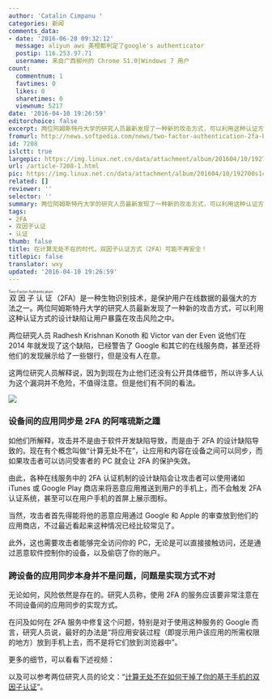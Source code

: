 ```yaml
---
author: 'Catalin Cimpanu '
categories: 新闻
comments_data:
- date: '2016-06-20 09:32:12'
  message: aliyun aws 美橙都判定了google's authenticator
  postip: 116.253.97.71
  username: 来自广西柳州的 Chrome 51.0|Windows 7 用户
count:
  commentnum: 1
  favtimes: 0
  likes: 0
  sharetimes: 0
  viewnum: 5217
date: '2016-04-10 19:26:59'
editorchoice: false
excerpt: 两位阿姆斯特丹大学的研究人员最新发现了一种新的攻击方式，可以利用这种认证方式的设计缺陷让用户暴露在攻击风险之中。
fromurl: http://news.softpedia.com/news/two-factor-authentication-2fa-broken-by-new-simple-attack-502756.shtml
id: 7208
islctt: true
largepic: https://img.linux.net.cn/data/attachment/album/201604/10/192700s1cfcijcu55cfjxy.png
url: /article-7208-1.html
pic: https://img.linux.net.cn/data/attachment/album/201604/10/192700s1cfcijcu55cfjxy.png.thumb.jpg
related: []
reviewer: ''
selector: ''
summary: 两位阿姆斯特丹大学的研究人员最新发现了一种新的攻击方式，可以利用这种认证方式的设计缺陷让用户暴露在攻击风险之中。
tags:
- 2FA
- 双因子认证
- 认证
thumb: false
title: 在计算无处不在的时代，双因子认证方式（2FA）可能不再安全！
titlepic: false
translator: wxy
updated: '2016-04-10 19:26:59'
---
```


<ruby> 双因子认证 <rp>  （ </rp> <rt>  Two-Factor Authentication </rt> <rp>  ） </rp></ruby>（2FA）是一种生物识别技术，是保护用户在线数据的最强大的方法之一。两位阿姆斯特丹大学的研究人员最新发现了一种新的攻击方式，可以利用这种认证方式的设计缺陷让用户暴露在攻击风险之中。


两位研究人员 Radhesh Krishnan Konoth 和 Victor van der Even 说他们在 2014 年就发现了这个缺陷，已经警告了 Google 和其它的在线服务商，甚至还将他们的发现展示给了一些银行，但是没有人在意。


这两位研究人员解释说，因为到现在为止他们还没有公开具体细节，所以许多人认为这个漏洞并不危险，不值得注意。但是他们有不同的看法。


![](https://img.linux.net.cn/data/attachment/album/201604/10/192700s1cfcijcu55cfjxy.png)


### 设备间的应用同步是 2FA 的阿喀琉斯之踵


如他们所解释，攻击并不是由于软件开发缺陷导致，而是由于 2FA 的设计缺陷导致的。现在有个概念叫做“计算无处不在”，让应用和内容在设备之间可以同步，而如果攻击者可以访问受害者的 PC 就会让 2FA 的保护失效。


由此，各种在线服务中的 2FA 认证机制的设计缺陷会让攻击者可以使用诸如 iTunes 或 Google Play 商店来将恶意应用推送到用户的手机上，而不会触发 2FA 认证系统，甚至可以在用户手机的首屏上展示图标。


当然，攻击者首先得能将他的恶意应用通过 Google 和 Apple 的审查放到他们的应用商店，不过最近看起来这种情况已经比较常见了。


此外，这也需要攻击者能够完全访问你的 PC，无论是可以直接接触访问，还是通过恶意软件控制你的设备，以及偷窃了你的账户。


### 跨设备的应用同步本身并不是问题，问题是实现方式不对


无论如何，风险依然是存在的。研究人员称，使用 2FA 的服务应该要非常注意在不同设备间的应用同步的实现方式。


在问及如何在 2FA 服务中修复这个问题，特别是对于使用这种服务的 Google 而言，研究人员说，最好的办法是“将应用安装过程（即提示用户该应用的所需权限的地方）放到手机上去，而不是将它们放到浏览器中”。


更多的细节，可以看看下述视频：







以及可以参考两位研究人员的论文：“[计算无处不在如何干掉了你的基于手机的双因子认证](http://fc16.ifca.ai/preproceedings/24_Konoth.pdf)”。